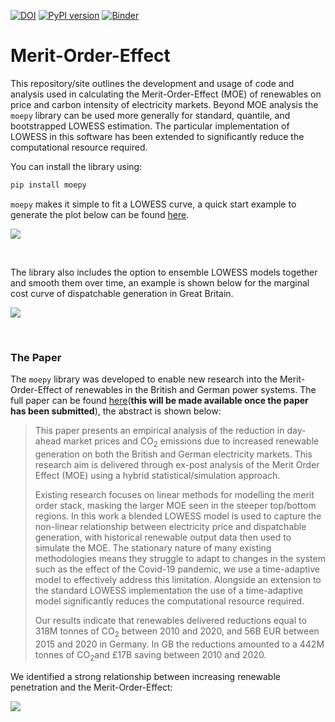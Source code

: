 [![DOI](https://zenodo.org/badge/326810654.svg)](https://zenodo.org/badge/latestdoi/326810654) [![PyPI version](https://badge.fury.io/py/moepy.svg)](https://badge.fury.io/py/moepy) [![Binder](https://notebooks.gesis.org/binder/badge_logo.svg)](https://notebooks.gesis.org/binder/v2/gh/AyrtonB/Merit-Order-Effect/main?urlpath=lab)

# Merit-Order-Effect

This repository/site outlines the development and usage of code and analysis used in calculating the Merit-Order-Effect (MOE) of renewables on price and carbon intensity of electricity markets. Beyond MOE analysis the `moepy` library can be used more generally for standard, quantile, and bootstrapped LOWESS estimation. The particular implementation of LOWESS in this software has been extended to significantly reduce the computational resource required.

You can install the library using:

```bash
pip install moepy
```

`moepy` makes it simple to fit a LOWESS curve, a quick start example to generate the plot below can be found [here](https://ayrtonb.github.io/Merit-Order-Effect/ug-04-gb-mcc/).

![](../img/latest_gb_mcc.png)

<br>

The library also includes the option to ensemble LOWESS models together and smooth them over time, an example is shown below for the marginal cost curve of dispatchable generation in Great Britain.

![](../img/UK_price_MOE_heatmap.png)

<br>

### The Paper

The `moepy` library was developed to enable new research into the Merit-Order-Effect of renewables in the British and German power systems. The full paper can be found [here](#)(<b>this will be made available once the paper has been submitted</b>), the abstract is shown below:

> This paper presents an empirical analysis of the reduction in day-ahead market prices and CO$_{2}$ emissions due to increased renewable generation on both the British and German electricity markets. This research aim is delivered through ex-post analysis of the Merit Order Effect (MOE) using a hybrid statistical/simulation approach.
> 
> Existing research focuses on linear methods for modelling the merit order stack, masking the larger MOE seen in the steeper top/bottom regions. In this work a blended LOWESS model is used to capture the non-linear relationship between electricity price and dispatchable generation, with historical renewable output data then used to simulate the MOE. The stationary nature of many existing methodologies means they struggle to adapt to changes in the system such as the effect of the Covid-19 pandemic, we use a time-adaptive model to effectively address this limitation. Alongside an extension to the standard LOWESS implementation the use of a time-adaptive model significantly reduces the computational resource required. 
> 
> Our results indicate that renewables delivered reductions equal to 318M tonnes of CO$_{2}$ between 2010 and 2020, and 56B EUR between 2015 and 2020 in Germany. In GB the reductions amounted to a 442M tonnes of CO$_{2}$and £17B saving between 2010 and 2020.

We identified a strong relationship between increasing renewable penetration and the Merit-Order-Effect:

![](../img/GB_MOE_RES_relationship_95_CI.png)